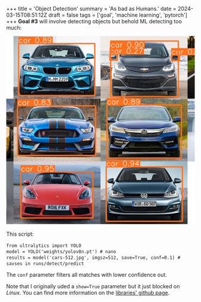 +++
title = 'Object Detection'
summary = 'As bad as Humans.'
date = 2024-03-15T08:51:12Z
draft = false
tags = ['goal', 'machine learning', 'pytorch']
+++
**Goal #3** will involve detecting objects but behold ML detecting too much:

![Cars with some rear-view mirrors also detected as cars.](cars-512.jpg)

This script:
```
from ultralytics import YOLO
model = YOLO('weights/yolov8n.pt') # nano
results = model('cars-512.jpg', imgsz=512, save=True, conf=0.1) # savses in runs/detect/predict
```

The `conf` parameter filters all matches with lower confidence out.

Note that I originally uded a `show=True` parameter but it just blocked on *Linux*.
You can find more information on the [libraries' github page](https://github.com/ultralytics/ultralytics/tree/main?tab=readme-ov-file).
